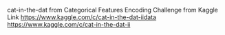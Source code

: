 cat-in-the-dat from Categorical Features Encoding Challenge from Kaggle
Link 
https://www.kaggle.com/c/cat-in-the-dat-iidata https://www.kaggle.com/c/cat-in-the-dat-ii
